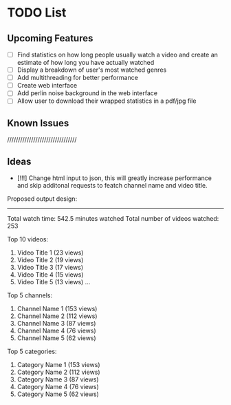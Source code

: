 # TODO List

## Upcoming Features

- [ ] Find statistics on how long people usually watch a video and create an estimate of how long you have actually watched
- [ ] Display a breakdown of user's most watched genres
- [ ] Add multithreading for better performance
- [ ] Create web interface
- [ ] Add perlin noise background in the web interface
- [ ] Allow user to download their wrapped statistics in a pdf/jpg file

## Known Issues

////////////////////////////////

## Ideas

- [!!!] Change html input to json, this will greatly increase performance and skip additonal requests to featch channel name and video title.

Proposed output design:

---

Total watch time: 542.5 minutes watched
Total number of videos watched: 253

Top 10 videos:

1. Video Title 1 (23 views)
2. Video Title 2 (19 views)
3. Video Title 3 (17 views)
4. Video Title 4 (15 views)
5. Video Title 5 (13 views)
   ...

Top 5 channels:

1. Channel Name 1 (153 views)
2. Channel Name 2 (112 views)
3. Channel Name 3 (87 views)
4. Channel Name 4 (76 views)
5. Channel Name 5 (62 views)

Top 5 categories:

1. Category Name 1 (153 views)
2. Category Name 2 (112 views)
3. Category Name 3 (87 views)
4. Category Name 4 (76 views)
5. Category Name 5 (62 views)
